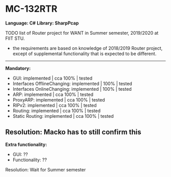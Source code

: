 # MC-132RTR

**Language: C#**
**Library: SharpPcap**

TODO list of Router project for WANT in Summer semester, 2019/2020 at FIIT STU. 
- the requirements are based on knowledge of 2018/2019 Router project, except of 
  supplemental functionality that is expected to be different.
 
 ----------------------------------------------------------------

 **Mandatory:**

- GUI: implemented | cca 100% | tested
- Interfaces OfflineChanging: implemented | 100% | tested
- Interfaces OnlineChanging: implemented | 100% | tested
- ARP: implemented | cca 100% | tested
- ProxyARP: implemented | cca 100% | tested
- RIPv2: implemented | cca 100% | tested
- Routing: implemented | cca 100% | tested
- Static Routing: implemented | cca 100% | tested

Resolution: Macko has to still confirm this
------------------------------------------------------------------

 **Extra functionality:**
 - GUI: ??
 - Functionality: ??

Resolution: Wait for Summer semester
